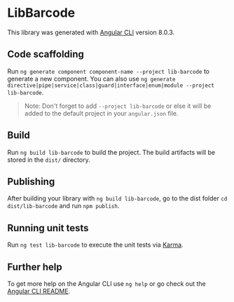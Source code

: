 # LibBarcode

This library was generated with [Angular CLI](https://github.com/angular/angular-cli) version 8.0.3.

## Code scaffolding

Run `ng generate component component-name --project lib-barcode` to generate a new component. You can also use `ng generate directive|pipe|service|class|guard|interface|enum|module --project lib-barcode`.
> Note: Don't forget to add `--project lib-barcode` or else it will be added to the default project in your `angular.json` file. 

## Build

Run `ng build lib-barcode` to build the project. The build artifacts will be stored in the `dist/` directory.

## Publishing

After building your library with `ng build lib-barcode`, go to the dist folder `cd dist/lib-barcode` and run `npm publish`.

## Running unit tests

Run `ng test lib-barcode` to execute the unit tests via [Karma](https://karma-runner.github.io).

## Further help

To get more help on the Angular CLI use `ng help` or go check out the [Angular CLI README](https://github.com/angular/angular-cli/blob/master/README.md).
